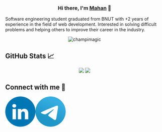 <h3 align="center">
Hi there, I'm <a href="https://mahanjafari.vercel.app/" target="_blank" rel="noreferrer">Mahan</a> 👋
</h3>

<p align="left">
Software engineering student graduated from BNUT with +2 years of experience in the field of web development. Interested in solving difficult problems and helping others to improve their career in the industry.
</p>

<p align="center"> <img src="https://komarev.com/ghpvc/?username=moonergeek&label=Profile%20views&color=0e75b6&style=flat" alt="champimagic" /> </p>

## GitHub Stats 📈

<div align="center">
  <img height="180em" src="https://github-readme-stats.vercel.app/api?username=moonergeek&show_icons=true&theme=radical&count_private=true"/>
  <img height="180em" src="https://github-readme-stats.vercel.app/api/top-langs/?username=moonergeek&layout=compact&langs_count=5&theme=radical"/>
</div>

## Connect with me 🤝

<a href="https://www.linkedin.com/in/mahanjafarii/"><img align="left" src="/images/LinkedIN.svg" alt="LinkedIn" /></a>
<a href="https://t.me/mahanjafary"><img align="left" src="/images/Telegram.svg" alt="Telegram" /></a>
</br>
